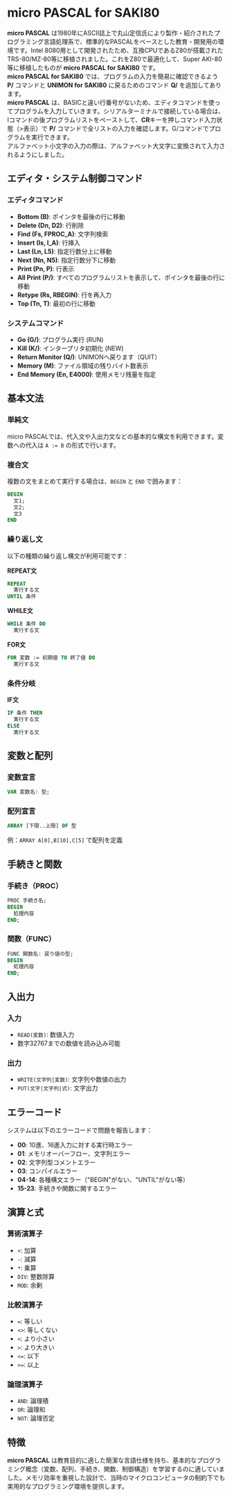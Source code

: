 # micro PASCAL for SAKI80

**micro PASCAL** は1980年にASCII誌上で丸山定信氏により製作・紹介されたプログラミング言語処理系で、標準的なPASCALをベースとした教育・開発用の環境です。Intel 8080用として開発されたため、互換CPUであるZ80が搭載されたTRS-80/MZ-80等に移植されました。これをZ80で最適化して、Super AKI-80等に移植したものが **micro PASCAL for SAKI80** です。<br> 
**micro PASCAL for SAKI80** では、プログラムの入力を簡易に確認できるよう **P/** コマンドと **UNIMON for SAKI80** に戻るためのコマンド **Q/** を追加してあります。<br>
**micro PASCAL** は、BASICと違い行番号がないため、エディタコマンドを使ってプログラムを入力していきます。シリアルターミナルで接続している場合は、Iコマンドの後プログラムリストをペーストして、**CR**キーを押しコマンド入力状態（>表示）で **P/** コマンドで全リストの入力を確認します。G/コマンドでプログラムを実行できます。<br>
アルファベット小文字の入力の際は、アルファベット大文字に変換されて入力されるようにしました。

## エディタ・システム制御コマンド

### エディタコマンド
- **Bottom (B)**: ポインタを最後の行に移動
- **Delete (Dn, D2)**: 行削除
- **Find (Fs, FPROC_A)**: 文字列検索
- **Insert (Is, I_A)**: 行挿入
- **Last (Ln, L5)**: 指定行数分上に移動
- **Next (Nn, N5)**: 指定行数分下に移動
- **Print (Pn, P)**: 行表示
- **All Print (P/)**: すべてのプログラムリストを表示して、ポインタを最後の行に移動
- **Retype (Rs, RBEGIN)**: 行を再入力
- **Top (Tn, T)**: 最初の行に移動

### システムコマンド
- **Go (G/)**: プログラム実行 (RUN)
- **Kill (K/)**: インタープリタ初期化 (NEW)
- **Return Monitor (Q/)**: UNIMONへ戻ります（QUIT）
- **Memory (M)**: ファイル領域の残りバイト数表示
- **End Memory (En, E4000)**: 使用メモリ残量を指定

## 基本文法

### 単純文
micro PASCALでは、代入文や入出力文などの基本的な構文を利用できます。変数への代入は `A := B` の形式で行います。

### 複合文
複数の文をまとめて実行する場合は、`BEGIN` と `END` で囲みます：
```pascal
BEGIN
  文1;
  文2;
  文3
END
```

### 繰り返し文
以下の種類の繰り返し構文が利用可能です：

**REPEAT文**
```pascal
REPEAT
  実行する文
UNTIL 条件
```

**WHILE文**
```pascal
WHILE 条件 DO
  実行する文
```

**FOR文**
```pascal
FOR 変数 := 初期値 TO 終了値 DO
  実行する文
```

### 条件分岐
**IF文**
```pascal
IF 条件 THEN
  実行する文
ELSE
  実行する文
```

## 変数と配列

### 変数宣言
```pascal
VAR 変数名: 型;
```

### 配列宣言
```pascal
ARRAY [下限..上限] OF 型
```

例：`ARRAY A[0],B[10],C[5]` で配列を定義

## 手続きと関数

### 手続き（PROC）
```pascal
PROC 手続き名;
BEGIN
  処理内容
END;
```

### 関数（FUNC）
```pascal
FUNC 関数名: 戻り値の型;
BEGIN
  処理内容
END;
```

## 入出力

### 入力
- `READ(変数)`: 数値入力
- 数字32767までの数値を読み込み可能

### 出力
- `WRITE(文字列|変数)`: 文字列や数値の出力
- `PUT(文字|文字列|式)`: 文字出力

## エラーコード

システムは以下のエラーコードで問題を報告します：

- **00**: 10進、16進入力に対する実行時エラー
- **01**: メモリオーバーフロー、文字列エラー
- **02**: 文字列型コメントエラー
- **03**: コンパイルエラー
- **04-14**: 各種構文エラー（"BEGIN"がない、"UNTIL"がない等）
- **15-23**: 手続きや関数に関するエラー

## 演算と式

### 算術演算子
- `+`: 加算
- `-`: 減算  
- `*`: 乗算
- `DIV`: 整数除算
- `MOD`: 余剰

### 比較演算子
- `=`: 等しい
- `<>`: 等しくない
- `<`: より小さい
- `>`: より大きい
- `<=`: 以下
- `>=`: 以上

### 論理演算子
- `AND`: 論理積
- `OR`: 論理和
- `NOT`: 論理否定

## 特徴

**micro PASCAL** は教育目的に適した簡潔な言語仕様を持ち、基本的なプログラミング概念（変数、配列、手続き、関数、制御構造）を学習するのに適していました。メモリ効率を重視した設計で、当時のマイクロコンピュータの制約下でも実用的なプログラミング環境を提供します。